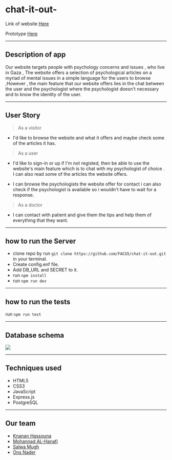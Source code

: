 # chat-it-out-

Link of website [Here ](https://chatitout-demo.herokuapp.com/signin)

Prototype [Here ](https://www.figma.com/file/ZWhrAfb41Qyqkz9arVEkcbaE/Untitled?node-id=0%3A1)

 ---------------------------

## Description of app

Our website targets people with psychology concerns and issues , who live in Gaza , The website offers a selection of psychological articles on a myriad of mental issues in a simple language for the users to browse ,However , the main feature that our website offers lies in the chat between the user and the psychologist where the psychologist doesn't necessary and to know the identity of the user.

 ---------------------------

## User Story

> As a visitor

- I'd like to browse the website and what it offers and maybe check some of the articles it has.

> As a user

- I'd like to sign-in or up if I'm not registed, then be able to use the website's main feature which is to chat with my psychologist of choice . I can also read some of the articles the website offers.

- I can browse the psychologists the website  offer for contact i can also check if the psychologist is available so i wouldn't have to wait for a response.

> As a doctor 
- I can contact with patient and give them the tips and help them of everything that they want.


 ---------------------------
 
## how to run the Server
- clone repo by run `git clone https://github.com/FACG5/chat-it-out.git` in your terminal.
- Create config.enf file.
- Add DB_URL and SECRET to it.
- run `npm install`
- run `npm run dev`

 ---------------------------

## how to run the tests
run `npm run test`

----

## Database schema

<img src="https://preview.ibb.co/e7Q4K9/68747470733a2f2f66696c65732e6769747465722e696d2f61646661617364662f4c6f6262792f365134412f646f776e6c6f61642e706e67.png">


------

## Techniques used

- HTML5
- CSS3
- JavaScript
- Express.js
- PostgreSQL
----

## Our team

- [Knanan Hassouna ](https://github.com/knanahassouna1)
- [Mohannad AL-Hanafi ](https://github.com/mohannadhanafi)
- [Salwa Mugh](https://github.com/SalwaMugh)
- [Ons Nader](https://github.com/OnsNader)
